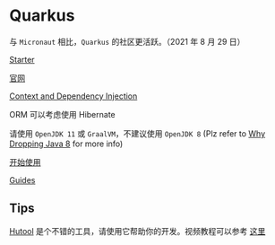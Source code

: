 # Quarkus

与 `Micronaut` 相比，`Quarkus` 的社区更活跃。（2021 年 8 月 29 日）

[Starter](https://code.quarkus.io/)

[官网](https://quarkus.io/)

[Context and Dependency Injection](https://quarkus.io/guides/cdi-reference#supported_features)

ORM 可以考虑使用 Hibernate

请使用 `OpenJDK 11` 或 `GraalVM`，不建议使用 `OpenJDK 8` (Plz refer to [Why Dropping Java 8](https://github.com/quarkusio/quarkus/wiki/Why-Dropping-Java-8) for more info)

[开始使用](https://quarkus.io/get-started/)

[Guides](https://quarkus.io/guides/)

## Tips

[Hutool](https://hutool.cn/docs/#/) 是个不错的工具，请使用它帮助你的开发。视频教程可以参考 [这里](https://www.bilibili.com/video/BV1bQ4y1M7d9?zw)

